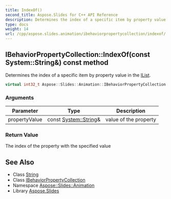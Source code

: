 ```yaml
---
title: IndexOf()
second_title: Aspose.Slides for C++ API Reference
description: Determines the index of a specific item by property value in the IList.
type: docs
weight: 14
url: /cpp/aspose.slides.animation/ibehaviorpropertycollection/indexof/
---
```

## IBehaviorPropertyCollection::IndexOf(const System::String\&) const method


Determines the index of a specific item by property value in the [IList](../../../system.collections.generic/ilist/).

```cpp
virtual int32_t Aspose::Slides::Animation::IBehaviorPropertyCollection::IndexOf(const System::String &propertyValue) const =0
```


### Arguments

| Parameter | Type | Description |
| --- | --- | --- |
| propertyValue | const [System::String](../../../system/string/)\& | value of the property |

### Return Value

The index of the property with the specified value

## See Also

* Class [String](../../system/string/)
* Class [IBehaviorPropertyCollection](./)
* Namespace [Aspose::Slides::Animation](../)
* Library [Aspose.Slides](../../)